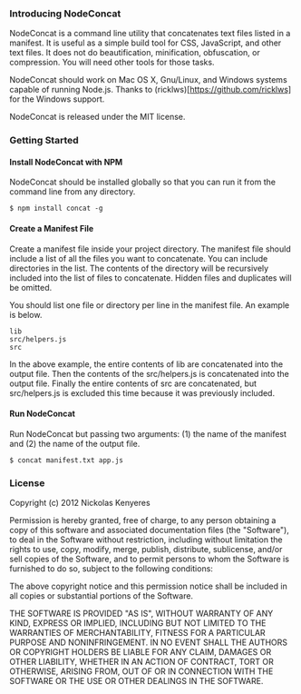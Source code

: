### Introducing NodeConcat

NodeConcat is a command line utility that concatenates text files listed in a manifest. It is useful as a simple build tool for CSS, JavaScript, and other text files. It does not do beautification, minification, obfuscation, or compression. You will need other tools for those tasks. 

NodeConcat should work on Mac OS X, Gnu/Linux, and Windows systems capable of running Node.js. Thanks to (ricklws)[https://github.com/ricklws] for the Windows support.

NodeConcat is released under the MIT license.

### Getting Started

#### Install NodeConcat with NPM

NodeConcat should be installed globally so that you can run it from the command line from any directory.

```
$ npm install concat -g
```

#### Create a Manifest File

Create a manifest file inside your project directory. The manifest file should include a list of all the files you want to concatenate. You can include directories in the list. The contents of the directory will be recursively included into the list of files to concatenate. Hidden files and duplicates will be omitted.

You should list one file or directory per line in the manifest file. An example is below.

```
lib
src/helpers.js
src
```

In the above example, the entire contents of lib are concatenated into the output file. Then the contents of the src/helpers.js is concatenated into the output file. Finally the entire contents of src are concatenated, but src/helpers.js is excluded this time because it was previously included.

#### Run NodeConcat

Run NodeConcat but passing two arguments: (1) the name of the manifest and (2) the name of the output file.

```
$ concat manifest.txt app.js
```

### License

Copyright (c) 2012 Nickolas Kenyeres

Permission is hereby granted, free of charge, to any person obtaining a copy of this software and associated documentation files (the "Software"), to deal in the Software without restriction, including without limitation the rights to use, copy, modify, merge, publish, distribute, sublicense, and/or sell copies of the Software, and to permit persons to whom the Software is furnished to do so, subject to the following conditions:

The above copyright notice and this permission notice shall be included in all copies or substantial portions of the Software.

THE SOFTWARE IS PROVIDED "AS IS", WITHOUT WARRANTY OF ANY KIND, EXPRESS OR IMPLIED, INCLUDING BUT NOT LIMITED TO THE WARRANTIES OF MERCHANTABILITY, FITNESS FOR A PARTICULAR PURPOSE AND NONINFRINGEMENT. IN NO EVENT SHALL THE AUTHORS OR COPYRIGHT HOLDERS BE LIABLE FOR ANY CLAIM, DAMAGES OR OTHER LIABILITY, WHETHER IN AN ACTION OF CONTRACT, TORT OR OTHERWISE, ARISING FROM, OUT OF OR IN CONNECTION WITH THE SOFTWARE OR THE USE OR OTHER DEALINGS IN THE SOFTWARE.